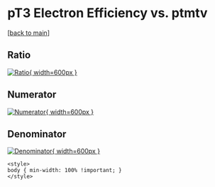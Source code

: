 # pT3 Electron Efficiency vs. ptmtv

[[back to main](./)]



## Ratio

[![Ratio](../mtv/var/pT3_11_eff_ptmtv.png){ width=600px }](../mtv/var/pT3_11_eff_ptmtv.pdf)

## Numerator

[![Numerator](../mtv/num/pT3_11_eff_ptmtv_num.png){ width=600px }](../mtv/num/pT3_11_eff_ptmtv_num.pdf)

## Denominator

[![Denominator](../mtv/den/pT3_11_eff_ptmtv_den.png){ width=600px }](../mtv/den/pT3_11_eff_ptmtv_den.pdf)


``` {=html}
<style>
body { min-width: 100% !important; }
</style>
```
